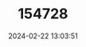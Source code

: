 ---
title: "154728"
category: "Amphistichus koelzi"
draft: false
date: 2024-02-22 13:03:51
languages:
  Danish: ["Calico-brændingsaborre"]
  Spanish; Castilian: ["Mojarra Angaripola", "Perca"]
  Polish: ["Szumien kaliko"]
  English: ["Calico Surfperch"]
---
